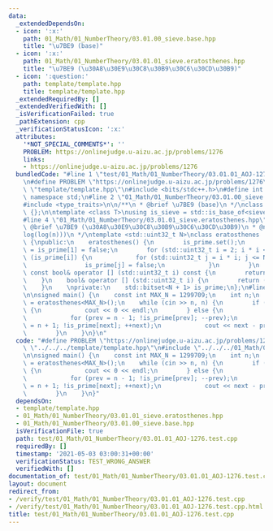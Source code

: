 ```yaml
---
data:
  _extendedDependsOn:
  - icon: ':x:'
    path: 01_Math/01_NumberTheory/03.01.00_sieve.base.hpp
    title: "\u7BE9 (base)"
  - icon: ':x:'
    path: 01_Math/01_NumberTheory/03.01.01_sieve.eratosthenes.hpp
    title: "\u7BE9 (\u30A8\u30E9\u30C8\u30B9\u30C6\u30CD\u30B9)"
  - icon: ':question:'
    path: template/template.hpp
    title: template/template.hpp
  _extendedRequiredBy: []
  _extendedVerifiedWith: []
  _isVerificationFailed: true
  _pathExtension: cpp
  _verificationStatusIcon: ':x:'
  attributes:
    '*NOT_SPECIAL_COMMENTS*': ''
    PROBLEM: https://onlinejudge.u-aizu.ac.jp/problems/1276
    links:
    - https://onlinejudge.u-aizu.ac.jp/problems/1276
  bundledCode: "#line 1 \"test/01_Math/01_NumberTheory/03.01.01_AOJ-1276.test.cpp\"\
    \n#define PROBLEM \"https://onlinejudge.u-aizu.ac.jp/problems/1276\"\n#line 1\
    \ \"template/template.hpp\"\n#include <bits/stdc++.h>\n#define int int64_t\nusing\
    \ namespace std;\n#line 2 \"01_Math/01_NumberTheory/03.01.00_sieve.base.hpp\"\n\
    #include <type_traits>\n\n/**\n * @brief \u7BE9 (base)\n */\nclass sieve_base\
    \ {};\n\ntemplate <class T>\nusing is_sieve = std::is_base_of<sieve_base, T>;\n\
    #line 4 \"01_Math/01_NumberTheory/03.01.01_sieve.eratosthenes.hpp\"\n\n/**\n *\
    \ @brief \u7BE9 (\u30A8\u30E9\u30C8\u30B9\u30C6\u30CD\u30B9)\n * @note O(n\u22C5\
    log(log(n)))\n */\ntemplate <std::uint32_t N>\nclass eratosthenes : sieve_base\
    \ {\npublic:\n    eratosthenes() {\n        is_prime.set();\n        is_prime[0]\
    \ = is_prime[1] = false;\n        for (std::uint32_t i = 2; i * i <= N; ++i) if\
    \ (is_prime[i]) {\n            for (std::uint32_t j = i * i; j <= N; j += i) {\n\
    \                is_prime[j] = false;\n            }\n        }\n    }\n\n   \
    \ const bool& operator [] (std::uint32_t i) const {\n        return (is_prime[i]);\n\
    \    }\n    bool& operator [] (std::uint32_t i) {\n        return (is_prime[i]);\n\
    \    }\n    \nprivate:\n    std::bitset<N + 1> is_prime;\n};\n#line 4 \"test/01_Math/01_NumberTheory/03.01.01_AOJ-1276.test.cpp\"\
    \n\nsigned main() {\n    const int MAX_N = 1299709;\n    int n;\n    auto is_prime\
    \ = eratosthenes<MAX_N>();\n    while (cin >> n, n) {\n        if (is_prime[n])\
    \ {\n            cout << 0 << endl;\n        } else {\n            int prev, next;\n\
    \            for (prev = n - 1; !is_prime[prev]; --prev);\n            for (next\
    \ = n + 1; !is_prime[next]; ++next);\n            cout << next - prev << endl;\n\
    \        }\n    }\n}\n"
  code: "#define PROBLEM \"https://onlinejudge.u-aizu.ac.jp/problems/1276\"\n#include\
    \ \"../../../template/template.hpp\"\n#include \"../../../01_Math/01_NumberTheory/03.01.01_sieve.eratosthenes.hpp\"\
    \n\nsigned main() {\n    const int MAX_N = 1299709;\n    int n;\n    auto is_prime\
    \ = eratosthenes<MAX_N>();\n    while (cin >> n, n) {\n        if (is_prime[n])\
    \ {\n            cout << 0 << endl;\n        } else {\n            int prev, next;\n\
    \            for (prev = n - 1; !is_prime[prev]; --prev);\n            for (next\
    \ = n + 1; !is_prime[next]; ++next);\n            cout << next - prev << endl;\n\
    \        }\n    }\n}"
  dependsOn:
  - template/template.hpp
  - 01_Math/01_NumberTheory/03.01.01_sieve.eratosthenes.hpp
  - 01_Math/01_NumberTheory/03.01.00_sieve.base.hpp
  isVerificationFile: true
  path: test/01_Math/01_NumberTheory/03.01.01_AOJ-1276.test.cpp
  requiredBy: []
  timestamp: '2021-05-03 03:00:31+00:00'
  verificationStatus: TEST_WRONG_ANSWER
  verifiedWith: []
documentation_of: test/01_Math/01_NumberTheory/03.01.01_AOJ-1276.test.cpp
layout: document
redirect_from:
- /verify/test/01_Math/01_NumberTheory/03.01.01_AOJ-1276.test.cpp
- /verify/test/01_Math/01_NumberTheory/03.01.01_AOJ-1276.test.cpp.html
title: test/01_Math/01_NumberTheory/03.01.01_AOJ-1276.test.cpp
---
```


